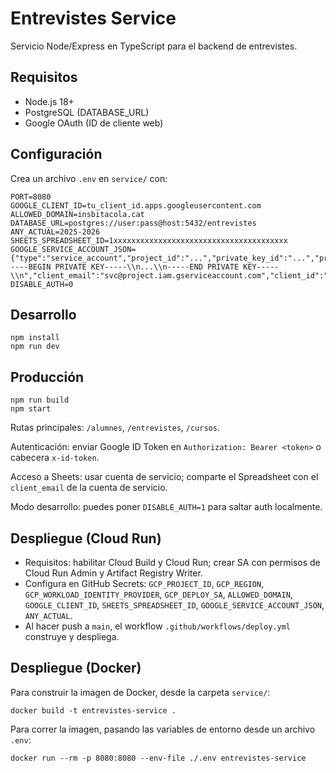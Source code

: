 # Entrevistes Service

Servicio Node/Express en TypeScript para el backend de entrevistes.

## Requisitos
- Node.js 18+
- PostgreSQL (DATABASE_URL)
- Google OAuth (ID de cliente web)

## Configuración
Crea un archivo `.env` en `service/` con:

```
PORT=8080
GOOGLE_CLIENT_ID=tu_client_id.apps.googleusercontent.com
ALLOWED_DOMAIN=insbitacola.cat
DATABASE_URL=postgres://user:pass@host:5432/entrevistes
ANY_ACTUAL=2025-2026
SHEETS_SPREADSHEET_ID=1xxxxxxxxxxxxxxxxxxxxxxxxxxxxxxxxxxxxxxx
GOOGLE_SERVICE_ACCOUNT_JSON={"type":"service_account","project_id":"...","private_key_id":"...","private_key":"-----BEGIN PRIVATE KEY-----\\n...\\n-----END PRIVATE KEY-----\\n","client_email":"svc@project.iam.gserviceaccount.com","client_id":"...","auth_uri":"https://accounts.google.com/o/oauth2/auth","token_uri":"https://oauth2.googleapis.com/token","auth_provider_x509_cert_url":"https://www.googleapis.com/oauth2/v1/certs","client_x509_cert_url":"https://www.googleapis.com/robot/v1/metadata/x509/svc%40project.iam.gserviceaccount.com"}
DISABLE_AUTH=0
```

## Desarrollo
```
npm install
npm run dev
```

## Producción
```
npm run build
npm start
```

Rutas principales: `/alumnes`, `/entrevistes`, `/cursos`.

Autenticación: enviar Google ID Token en `Authorization: Bearer <token>` o cabecera `x-id-token`.

Acceso a Sheets: usar cuenta de servicio; comparte el Spreadsheet con el `client_email` de la cuenta de servicio.

Modo desarrollo: puedes poner `DISABLE_AUTH=1` para saltar auth localmente.

## Despliegue (Cloud Run)
- Requisitos: habilitar Cloud Build y Cloud Run; crear SA con permisos de Cloud Run Admin y Artifact Registry Writer.
- Configura en GitHub Secrets: `GCP_PROJECT_ID`, `GCP_REGION`, `GCP_WORKLOAD_IDENTITY_PROVIDER`, `GCP_DEPLOY_SA`, `ALLOWED_DOMAIN`, `GOOGLE_CLIENT_ID`, `SHEETS_SPREADSHEET_ID`, `GOOGLE_SERVICE_ACCOUNT_JSON`, `ANY_ACTUAL`.
- Al hacer push a `main`, el workflow `.github/workflows/deploy.yml` construye y despliega.

## Despliegue (Docker)
Para construir la imagen de Docker, desde la carpeta `service/`:
```
docker build -t entrevistes-service .
```

Para correr la imagen, pasando las variables de entorno desde un archivo `.env`:
```
docker run --rm -p 8080:8080 --env-file ./.env entrevistes-service
```

